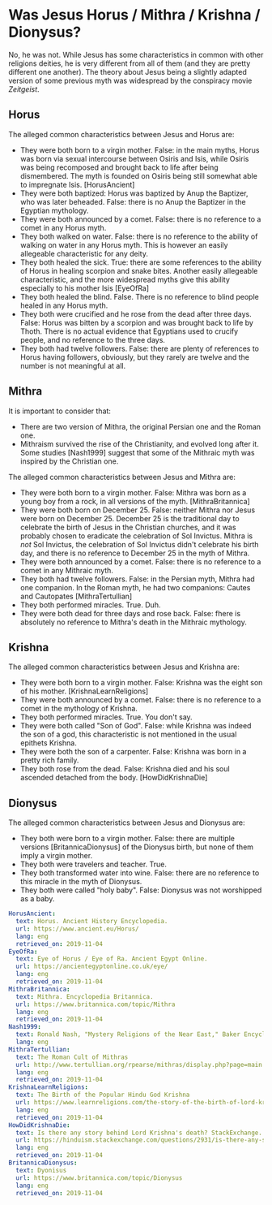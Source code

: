 # Was Jesus Horus / Mithra / Krishna / Dionysus?

No, he was not. While Jesus has some characteristics in common with other religions deities, he is very different from all of them (and they are pretty different one another). The theory about Jesus being a slightly adapted version of some previous myth was widespread by the conspiracy movie _Zeitgeist_.

## Horus

The alleged common characteristics between Jesus and Horus are:

* They were both born to a virgin mother. False: in the main myths, Horus was born via sexual intercourse between Osiris and Isis, while Osiris was being recomposed and brought back to life after being dismembered. The myth is founded on Osiris being still somewhat able to impregnate Isis. [HorusAncient]
* They were both baptized: Horus was baptized by Anup the Baptizer, who was later beheaded. False: there is no Anup the Baptizer in the Egyptian mythology.
* They were both announced by a comet. False: there is no reference to a comet in any Horus myth.
* They both walked on water. False: there is no reference to the ability of walking on water in any Horus myth. This is however an easily allegeable characteristic for any deity.
* They both healed the sick. True: there are some references to the ability of Horus in healing scorpion and snake bites. Another easily allegeable characteristic, and the more widespread myths give this ability especially to his mother Isis [EyeOfRa]
* They both healed the blind. False. There is no reference to blind people healed in any Horus myth.
* They both were crucified and he rose from the dead after three days. False: Horus was bitten by a scorpion and was brought back to life by Thoth. There is no actual evidence that Egyptians used to crucify people, and no reference to the three days.
* They both had twelve followers. False: there are plenty of references to Horus having followers, obviously, but they rarely are twelve and the number is not meaningful at all.

## Mithra

It is important to consider that:

* There are two version of Mithra, the original Persian one and the Roman one.
* Mithraism survived the rise of the Christianity, and evolved long after it. Some studies [Nash1999] suggest that some of the Mithraic myth was inspired by the Christian one.

The alleged common characteristics between Jesus and Mithra are:

* They were both born to a virgin mother. False: Mithra was born as a young boy from a rock, in all versions of the myth. [MithraBritannica]
* They were both born on December 25. False: neither Mithra nor Jesus were born on December 25. December 25 is the traditional day to celebrate the birth of Jesus in the Christian churches, and it was probably chosen to eradicate the celebration of Sol Invictus. Mithra is _not_ Sol Invictus, the celebration of Sol Invictus didn't celebrate his birth day, and there is no reference to December 25 in the myth of Mithra.
* They were both announced by a comet. False: there is no reference to a comet in any Mithraic myth.
* They both had twelve followers. False: in the Persian myth, Mithra had one companion. In the Roman myth, he had two companions: Cautes and Cautopates [MithraTertullian]
* They both performed miracles. True. Duh.
* They were both dead for three days and rose back. False: fhere is absolutely no reference to Mithra's death in the Mithraic mythology.

## Krishna

The alleged common characteristics between Jesus and Krishna are:

* They were both born to a virgin mother. False: Krishna was the eight son of his mother. [KrishnaLearnReligions]
* They were both announced by a comet. False: there is no reference to a comet in the mythology of Krishna.
* They both performed miracles. True. You don't say.
* They were both called "Son of God". False: while Krishna was indeed the son of a god, this characteristic is not mentioned in the usual epithets Krishna.
* They were both the son of a carpenter. False: Krishna was born in a pretty rich family.
* They both rose from the dead. False: Krishna died and his soul ascended detached from the body. [HowDidKrishnaDie]
  
## Dionysus

The alleged common characteristics between Jesus and Dionysus are:

* They both were born to a virgin mother. False: there are multiple versions [BritannicaDionysus] of the Dionysus birth, but none of them imply a virgin mother.
* They both were travelers and teacher. True.
* They both transformed water into wine. False: there are no reference to this miracle in the myth of Dionysus.
* They both were called "holy baby". False: Dionysus was not worshipped as a baby.

~~~yaml  references
HorusAncient:
  text: Horus. Ancient History Encyclopedia.
  url: https://www.ancient.eu/Horus/
  lang: eng
  retrieved_on: 2019-11-04
EyeOfRa:
  text: Eye of Horus / Eye of Ra. Ancient Egypt Online.
  url: https://ancientegyptonline.co.uk/eye/
  lang: eng
  retrieved_on: 2019-11-04
MithraBritannica:
  text: Mithra. Encyclopedia Britannica.
  url: https://www.britannica.com/topic/Mithra
  lang: eng
  retrieved_on: 2019-11-04
Nash1999:
  text: Ronald Nash, "Mystery Religions of the Near East," Baker Encyclopedia of Christian Apologetics, 1999.
  lang: eng
MithraTertullian:
  text: The Roman Cult of Mithras
  url: http://www.tertullian.org/rpearse/mithras/display.php?page=main
  lang: eng
  retrieved_on: 2019-11-04
KrishnaLearnReligions:
  text: The Birth of the Popular Hindu God Krishna
  url: https://www.learnreligions.com/the-story-of-the-birth-of-lord-krishna-1770453
  lang: eng
  retrieved_on: 2019-11-04
HowDidKrishnaDie:
  text: Is there any story behind Lord Krishna's death? StackExchange.
  url: https://hinduism.stackexchange.com/questions/2931/is-there-any-story-behind-lord-krishnas-death
  lang: eng
  retrieved_on: 2019-11-04
BritannicaDionysus:
  text: Dyonisus
  url: https://www.britannica.com/topic/Dionysus
  lang: eng
  retrieved_on: 2019-11-04
~~~
